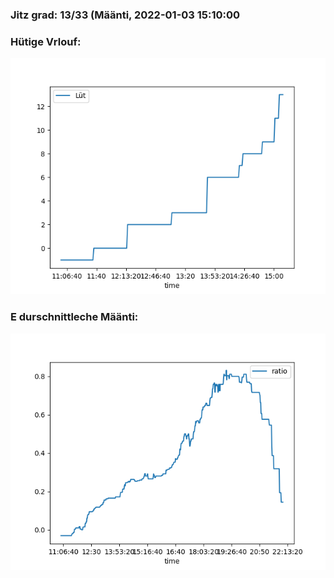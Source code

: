 ### Jitz grad: 13/33 (Määnti, 2022-01-03 15:10:00

### Hütige Vrlouf:
![Graph](Today.png)

### E durschnittleche Määnti:
![Graph](Määnti.png)